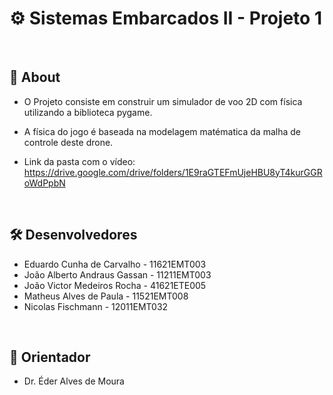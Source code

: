 # ⚙️ Sistemas Embarcados II - Projeto 1
<br>

## 💬 About
- O Projeto consiste em construir um simulador de voo 2D com física utilizando a biblioteca pygame. 

- A física do jogo é baseada na modelagem matématica da malha de controle deste drone.

- Link da pasta com o vídeo: https://drive.google.com/drive/folders/1E9raGTEFmUjeHBU8yT4kurGGRoWdPpbN

<br>

## 🛠 Desenvolvedores

 - Eduardo Cunha de Carvalho - 11621EMT003
 - João Alberto Andraus Gassan - 11211EMT003
 - João Victor Medeiros Rocha - 41621ETE005
 - Matheus Alves de Paula - 11521EMT008
 - Nicolas Fischmann - 12011EMT032

<br>
 
 ## 🔭 Orientador

- Dr. Éder Alves de Moura
